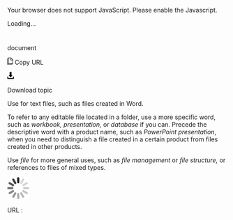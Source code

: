 Your browser does not support JavaScript. Please enable the Javascript.

Loading...

# 

document

![Copy URL](document_files/Copy.png)
Copy URL

![Download](document_files/Download.png)

Download topic

Use for text files, such as files created in Word. 

To refer to any editable file located in a folder, use a more specific word, such as *workbook, presentation,* or *database* if you can. Precede the descriptive word with a product name, such as *PowerPoint presentation*, when you need to distinguish a file created in a certain product from files created in other products. 

Use *file* for more general uses, such as *file management* or *file structure,* or references to files of mixed types.

![In progress](document_files/activity-large.gif)

URL :
